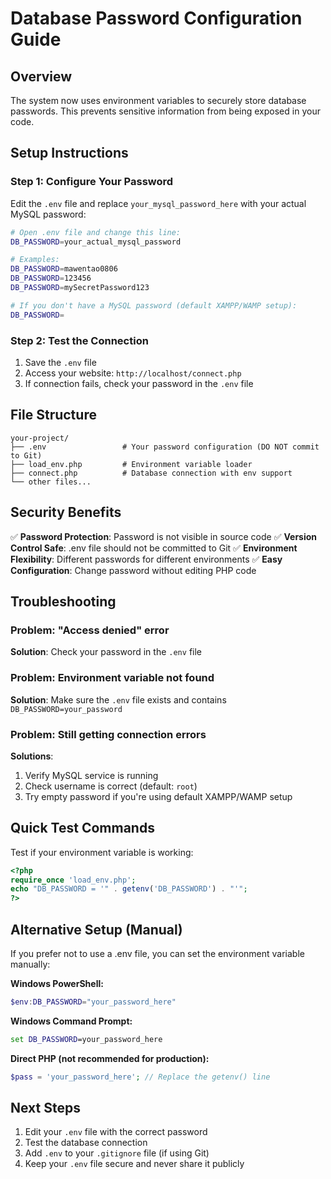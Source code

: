 # Database Password Configuration Guide

## Overview
The system now uses environment variables to securely store database passwords. This prevents sensitive information from being exposed in your code.

## Setup Instructions

### Step 1: Configure Your Password
Edit the `.env` file and replace `your_mysql_password_here` with your actual MySQL password:

```bash
# Open .env file and change this line:
DB_PASSWORD=your_actual_mysql_password

# Examples:
DB_PASSWORD=mawentao0806
DB_PASSWORD=123456
DB_PASSWORD=mySecretPassword123

# If you don't have a MySQL password (default XAMPP/WAMP setup):
DB_PASSWORD=
```

### Step 2: Test the Connection
1. Save the `.env` file
2. Access your website: `http://localhost/connect.php`
3. If connection fails, check your password in the `.env` file

## File Structure
```
your-project/
├── .env                 # Your password configuration (DO NOT commit to Git)
├── load_env.php         # Environment variable loader
├── connect.php          # Database connection with env support
└── other files...
```

## Security Benefits

✅ **Password Protection**: Password is not visible in source code
✅ **Version Control Safe**: .env file should not be committed to Git
✅ **Environment Flexibility**: Different passwords for different environments
✅ **Easy Configuration**: Change password without editing PHP code

## Troubleshooting

### Problem: "Access denied" error
**Solution**: Check your password in the `.env` file

### Problem: Environment variable not found
**Solution**: Make sure the `.env` file exists and contains `DB_PASSWORD=your_password`

### Problem: Still getting connection errors
**Solutions**:
1. Verify MySQL service is running
2. Check username is correct (default: `root`)
3. Try empty password if you're using default XAMPP/WAMP setup

## Quick Test Commands

Test if your environment variable is working:

```php
<?php
require_once 'load_env.php';
echo "DB_PASSWORD = '" . getenv('DB_PASSWORD') . "'";
?>
```

## Alternative Setup (Manual)

If you prefer not to use a .env file, you can set the environment variable manually:

**Windows PowerShell:**
```powershell
$env:DB_PASSWORD="your_password_here"
```

**Windows Command Prompt:**
```cmd
set DB_PASSWORD=your_password_here
```

**Direct PHP (not recommended for production):**
```php
$pass = 'your_password_here'; // Replace the getenv() line
```

## Next Steps

1. Edit your `.env` file with the correct password
2. Test the database connection
3. Add `.env` to your `.gitignore` file (if using Git)
4. Keep your `.env` file secure and never share it publicly
